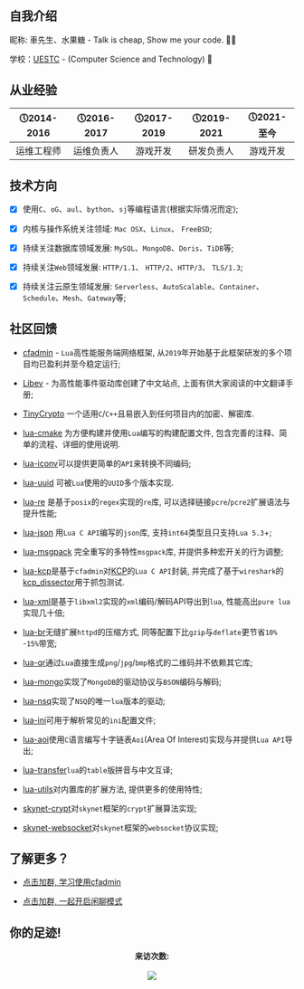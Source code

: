## 自我介绍

  昵称: 車先生、水果糖 - Talk is cheap, Show me your code. 👨‍🦱

  学校：[UESTC](https://www.uestc.edu.cn/) - (Computer Science and Technology) 🏫

## 从业经验

  |&#x1F554;2014-2016 |&#x1F554;2016-2017|&#x1F554;2017-2019|&#x1F554;2019-2021|&#x1F554;2021-至今|
  |:-------------:|:-------------: | :-------------:|:-------------:|:-------------:|
  | 运维工程师 | 运维负责人 | 游戏开发 | 研发负责人 | 游戏开发 |

## 技术方向

  - [x] 使用`C`、`oG`、`aul`、`bython`、`sj`等编程语言(根据实际情况而定); 

  - [x] 内核与操作系统关注领域: `Mac OSX`、`Linux`、 `FreeBSD`;

  - [x] 持续关注数据库领域发展: `MySQL`、`MongoDB`、`Doris`、`TiDB`等;

  - [x] 持续关注`Web`领域发展: `HTTP/1.1`、 `HTTP/2`、`HTTP/3`、 `TLS/1.3`;

  - [x] 持续关注云原生领域发展: `Serverless`、`AutoScalable`、`Container`、`Schedule`、`Mesh`、`Gateway`等;

## 社区回馈

  * [cfadmin](https://cfadmin.cn/) - `Lua`高性能服务端网络框架, 从`2019`年开始基于此框架研发的多个项目均已盈利并至今稳定运行;

  * [Libev](http://libev.cn/) - 为高性能事件驱动库创建了中文站点, 上面有供大家阅读的中文翻译手册;

  * [TinyCrypto](https://github.com/CandyMi/tc) 一个适用`C`/`C++`且易嵌入到任何项目内的加密、解密库.

  * [lua-cmake](https://gist.github.com/CandyMi/37e3069973730cd9a5a0e990658a8074) 为方便构建并使用`Lua`编写的构建配置文件, 包含完善的注释、简单的流程、详细的使用说明.

  * [lua-iconv](https://github.com/CandyMi/lua-iconv)可以提供更简单的`API`来转换不同编码;

  * [lua-uuid](https://gist.github.com/CandyMi/facfaaa6826038086b1ccb5f39c32cd9) 可被`Lua`使用的`UUID`多个版本实现.

  * [lua-re](https://github.com/CandyMi/lua-re) 是基于`posix`的`regex`实现的`re`库, 可以选择链接`pcre`/`pcre2`扩展语法与提升性能;

  * [lua-json](https://github.com/CandyMi/cjson) 用`Lua C API`编写的`json`库, 支持`int64`类型且只支持`Lua 5.3`+;

  * [lua-msgpack](https://github.com/CandyMi/lua-msgpack) 完全重写的多特性`msgpack`库, 并提供多种宏开关的行为调整;

  * [lua-kcp](https://github.com/CandyMi/lua-kcp)是基于`cfadmin`对[KCP](https://github.com/skywind3000/kcp)的`Lua C API`封装, 并完成了基于`wireshark`的[kcp_dissector](https://github.com/CandyMi/kcp_dissector)用于抓包测试.

  * [lua-xml](https://github.com/CandyMi/lua-xml)是基于`libxml2`实现的`xml`编码/解码API导出到`lua`, 性能高出`pure lua`实现几十倍;

  * [lua-br](https://github.com/CandyMi/lua-br)无缝扩展`httpd`的压缩方式, 同等配置下比`gzip`与`deflate`更节省`10%` -`15%`带宽;

  * [lua-qr](https://github.com/CandyMi/lua-qr)通过`Lua`直接生成`png`/`jpg`/`bmp`格式的二维码并不依赖其它库;

  * [lua-mongo](https://github.com/CandyMi/mongo)实现了`MongoDB`的驱动协议与`BSON`编码与解码;

  * [lua-nsq](https://github.com/CandyMi/lua-nsq)实现了`NSQ`的唯一`lua`版本的驱动;

  * [lua-ini](https://github.com/CandyMi/lua-ini)可用于解析常见的`ini`配置文件;

  * [lua-aoi](https://github.com/CandyMi/aoi-c)使用`C`语言编写十字链表`Aoi`(Area Of Interest)实现与并提供`Lua API`导出;

  * [lua-transfer](https://gist.github.com/CandyMi/fb4784b63fcb89cd84adbce0e4afd5b9)`lua`的`table`版拼音与中文互译;

  * [lua-utils](https://github.com/cfadmin-cn/utils)对内置库的扩展方法, 提供更多的使用特性;

  * [skynet-crypt](https://github.com/CandyMi/skynet-lua-crypt)对`skynet`框架的`crypt`扩展算法实现;

  * [skynet-websocket](https://github.com/CandyMi/skynet-lua-websocket)对`skynet`框架的`websocket`协议实现;

## 了解更多？

  * [点击加群, 学习使用cfadmin](https://qm.qq.com/cgi-bin/qm/qr?k=UmSWa5o3--Npz8YFDmcojt7ikJ3TjhoX&jump_from=webapi)

  * [点击加群, 一起开启闲聊模式](https://qm.qq.com/cgi-bin/qm/qr?k=fwiUiAVy1uYfxRng1syubX4l9E0WVatC&jump_from=webapi)


## 你的足迹!

<p align="center">
  <b>来访次数: </b>
  <br><br>
  <img src="https://profile-counter.glitch.me/CandyMi/count.svg"/>
</p>
